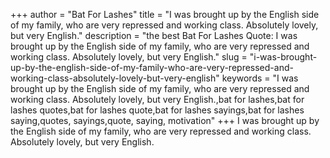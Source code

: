 +++
author = "Bat For Lashes"
title = "I was brought up by the English side of my family, who are very repressed and working class. Absolutely lovely, but very English."
description = "the best Bat For Lashes Quote: I was brought up by the English side of my family, who are very repressed and working class. Absolutely lovely, but very English."
slug = "i-was-brought-up-by-the-english-side-of-my-family-who-are-very-repressed-and-working-class-absolutely-lovely-but-very-english"
keywords = "I was brought up by the English side of my family, who are very repressed and working class. Absolutely lovely, but very English.,bat for lashes,bat for lashes quotes,bat for lashes quote,bat for lashes sayings,bat for lashes saying,quotes, sayings,quote, saying, motivation"
+++
I was brought up by the English side of my family, who are very repressed and working class. Absolutely lovely, but very English.
